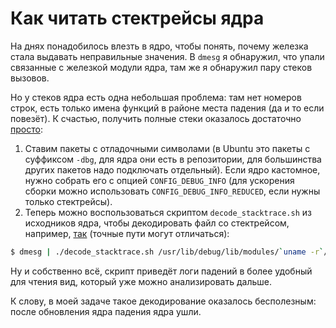 # Как читать стектрейсы ядра

На днях понадобилось влезть в ядро, чтобы понять, почему железка стала выдавать неправильные значения. В `dmesg` я обнаружил, что упали связанные с железкой модули ядра, там же я обнаружил пару стеков вызовов.

Но у стеков ядра есть одна небольшая проблема: там нет номеров строк, есть только имена функций в районе места падения (да и то если повезёт). К счастью, получить полные стеки оказалось достаточно [просто](https://www.desmondcheong.com/blog/2021/06/02/decoding-stack-traces-in-the-linux-kernel/):
1. Ставим пакеты с отладочными символами (в Ubuntu это пакеты с суффиксом `-dbg`, для ядра они есть в репозитории, для большинства других пакетов надо подключать отдельный). Если ядро кастомное, нужно собрать его с опцией `CONFIG_DEBUG_INFO` (для ускорения сборки можно использовать `CONFIG_DEBUG_INFO_REDUCED`, если нужны только стектрейсы).
2. Теперь можно воспользоваться скриптом `decode_stacktrace.sh` из исходников ядра, чтобы декодировать файл со стектрейсом, например, [так](https://serverfault.com/questions/605946/kernel-stack-trace-to-source-code-lines/901534#901534) (точные пути могут отличаться):
```sh
$ dmesg | ./decode_stacktrace.sh /usr/lib/debug/lib/modules/`uname -r`/vmlinux /usr/lib/debug/lib/modules/4.1.12-112.14.14.el7uek.x86_64/ > out
```

Ну и собственно всё, скрипт приведёт логи падений в более удобный для чтения вид, который уже можно анализировать дальше.

К слову, в моей задаче такое декодирование оказалось бесполезным: после обновления ядра падения ядра ушли.
